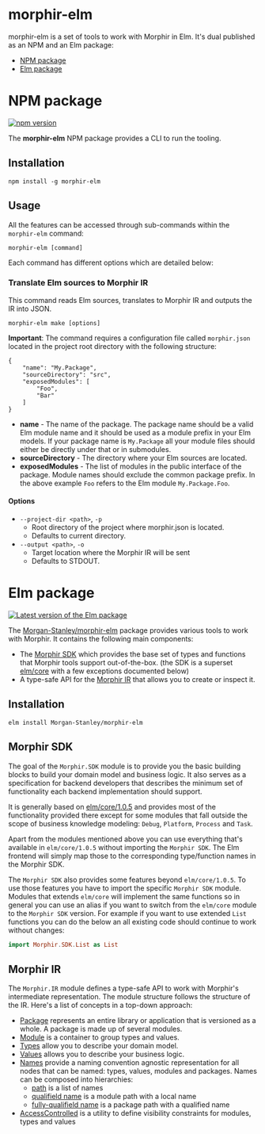 # morphir-elm


morphir-elm is a set of tools to work with Morphir in Elm. It's dual published as an NPM and an Elm package:

- [NPM package](#npm-package)
- [Elm package](#elm-package)

# NPM package

[![npm version](https://badge.fury.io/js/morphir-elm.svg)](https://badge.fury.io/js/morphir-elm)
 
The **morphir-elm** NPM package provides a CLI to run the tooling. 

## Installation

```
npm install -g morphir-elm
```

## Usage

All the features can be accessed through sub-commands within the `morphir-elm` command:

```
morphir-elm [command]
```

Each command has different options which are detailed below:

### Translate Elm sources to Morphir IR

This command reads Elm sources, translates to Morphir IR and outputs the IR into JSON. 

```
morphir-elm make [options]
```

**Important**: The command requires a configuration file called `morphir.json` located in the project 
root directory with the following structure:

```
{
    "name": "My.Package",
    "sourceDirectory": "src",
    "exposedModules": [
        "Foo",
        "Bar"
    ]
}
```

* **name** - The name of the package. The package name should be a valid Elm module name and it should be used as a 
module prefix in your Elm models. If your package name is `My.Package` all your module files should either be directly 
under that or in submodules.
* **sourceDirectory** - The directory where your Elm sources are located.
* **exposedModules** - The list of modules in the public interface of the package. Module names should exclude the 
common package prefix. In the above example `Foo` refers to the Elm module `My.Package.Foo`. 

#### Options

- `--project-dir <path>`, `-p`
  - Root directory of the project where morphir.json is located. 
  - Defaults to current directory.
- `--output <path>`, `-o`
  - Target location where the Morphir IR will be sent
  - Defaults to STDOUT.

# Elm package

[![Latest version of the Elm package](https://reiner-dolp.github.io/elm-badges/Morgan-Stanley/morphir-elm/version.svg)](https://package.elm-lang.org/packages/Morgan-Stanley/morphir-elm/latest)

The [Morgan-Stanley/morphir-elm](https://package.elm-lang.org/packages/Morgan-Stanley/morphir-elm/latest) package 
provides various tools to work with Morphir. It contains the following main components:

- The [Morphir SDK](#morphir-sdk) which provides the base set of types and functions that Morphir tools support 
  out-of-the-box. (the SDK is a superset [elm/core](https://package.elm-lang.org/packages/elm/core/latest) with a few 
  exceptions documented below) 
- A type-safe API for the [Morphir IR](#morphir-ir) that allows you to create or inspect it.

## Installation

```
elm install Morgan-Stanley/morphir-elm
```

## Morphir SDK

The goal of the `Morphir.SDK` module is to provide you the basic building blocks to build your domain model and 
business logic. It also serves as a specification for backend developers that describes the minimum set of functionality 
each backend implementation should support.

It is generally based on [elm/core/1.0.5](https://package.elm-lang.org/packages/elm/core/1.0.5/) and provides most of 
the functionality provided there except for some modules that fall outside the scope of business knowledge modeling:
`Debug`, `Platform`, `Process` and `Task`.

Apart from the modules mentioned above you can use everything that's available in `elm/core/1.0.5` without importing 
the `Morphir SDK`. The Elm frontend will simply map those to the corresponding type/function names in the Morphir SDK.

The `Morphir SDK` also provides some features beyond `elm/core/1.0.5`. To use those features you have to import the 
specific `Morphir SDK` module. Modules that extends `elm/core` will implement the same functions so in general you can 
use an alias if you want to switch from the `elm/core` module to the `Morphir SDK` version. For example if you want to
use extended `List` functions you can do the below an all existing code should continue to work without changes:

```elm
import Morphir.SDK.List as List
```

## Morphir IR

The `Morphir.IR` module defines a type-safe API to work with Morphir's intermediate representation. The module 
structure follows the structure of the IR. Here's a list of concepts in a top-down approach:

- [Package](https://package.elm-lang.org/packages/Morgan-Stanley/morphir-elm/latest/Morphir-IR-Package) represents an
  entire library or application that is versioned as a whole. A package is made up of several modules.
- [Module](https://package.elm-lang.org/packages/Morgan-Stanley/morphir-elm/latest/Morphir-IR-Module) is a container
  to group types and values.
- [Types](https://package.elm-lang.org/packages/Morgan-Stanley/morphir-elm/latest/Morphir-IR-Type) allow you to describe
  your domain model.
- [Values](https://package.elm-lang.org/packages/Morgan-Stanley/morphir-elm/latest/Morphir-IR-Value) allows you to 
  describe your business logic.
- [Names](https://package.elm-lang.org/packages/Morgan-Stanley/morphir-elm/latest/Morphir-IR-Name) provide a naming 
  convention agnostic representation for all nodes that can be named: types, values, modules and packages. Names can be 
  composed into hierarchies:
  - [path](https://package.elm-lang.org/packages/Morgan-Stanley/morphir-elm/latest/Morphir-IR-Path) is a list of names     
  - [qualifield name](https://package.elm-lang.org/packages/Morgan-Stanley/morphir-elm/latest/Morphir-IR-QName) is a module path with a local name
  - [fully-qualifield name](https://package.elm-lang.org/packages/Morgan-Stanley/morphir-elm/latest/Morphir-IR-FQName) is a package path with a qualified name
- [AccessControlled](https://package.elm-lang.org/packages/Morgan-Stanley/morphir-elm/latest/Morphir-IR-AccessControlled) 
  is a utility to define visibility constraints for modules, types and values  
